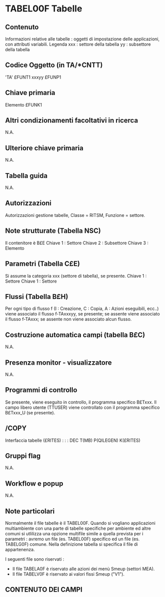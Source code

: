 # TABEL00F  Tabelle
## Contenuto
Informazioni relative alle tabelle :  oggetti di impostazione delle applicazioni, con attributi variabili.
Legenda
xxx :  settore della tabella
yy :   subsettore della tabella

## Codice Oggetto (in TA/*CNTT)
'TA'                               £FUNT1
xxxyy                              £FUNP1

## Chiave primaria
Elemento                           £FUNK1

## Altri condizionamenti facoltativi in ricerca
N.A.


## Ulteriore chiave primaria
N.A.

## Tabella guida
N.A.

## Autorizzazioni
Autorizzazioni gestione tabelle,  Classe = RITSM, Funzione = settore.

## Note strutturate (Tabella NSC)
Il contenitore è B£E
Chiave 1  :  Settore
Chiave 2  :  Subsettore
Chiave 3  :  Elemento

## Parametri (Tabella C£E)
Si assume la categoria xxx (settore di tabella), se presente.
Chiave 1  :  Settore
Chiave 1  :  Settore

## Flussi (Tabella B£H)
Per ogni tipo di flusso f (I : Creazione, C : Copia, A : Azioni eseguibili, ecc..) viene associato il flusso f-TAxxxyy, se presente; se assente viene associato il flusso f-TAxxx; se assente non viene associato alcun flusso.

## Costruzione automatica campi (tabella B£C)
N.A.

## Presenza monitor - visualizzatore
N.A.

## Programmi di controllo
Se presente, viene eseguito in controllo, il programma specifico  B£Txxx.
Il campo libero utente (TTUSER) viene controllato con il programma specifico B£Txxx_U (se presente).

## /COPY
Interfaccia tabelle (£RITES) : 
 :  : DEC T(MB) P(QILEGEN) K(£RITES)

## Gruppi flag
N.A.

## Workflow e popup
N.A.

## Note particolari
Normalmente il file tabelle è il TABEL00F. Quando si vogliano applicazioni multiambiente con una parte di tabelle specifiche per ambiente ed altre comuni si utlilizza una opzione multifile simile a quella prevista per i parametri :  avremo un file (es. TABEL00F) specifico ed un file (es. TABELG0F) comune. Nella definizione tabella si specifica il file di appartenenza.

I seguenti file sono riservati : 
- Il file TABELA0F è riservato alle azioni dei menù Smeup (settori MEA).
- Il file TABELV0F è riservato ai valori fissi Smeup ("V1").

## CONTENUTO DEI CAMPI
